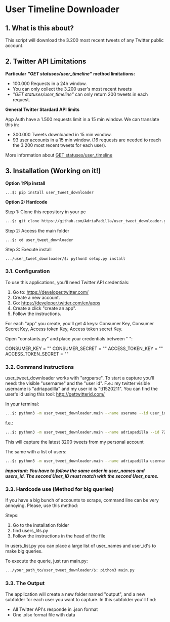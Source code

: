 # User Timeline Downloader

## 1. What is this about?

This script will download the 3.200 most recent tweets of any Twitter public account.

## 2. Twitter API Limitations 

**Particular** ***"GET statuses/user_timeline"*** **method limitations:**

+ 100.000 Requests in a 24h window.
+ You can only collect the 3.200 user's most recent tweets
+ *"GET statuses/user_timeline"* can only return 200 tweets in each request.

**General Twitter Stardard API limits**

App Auth have a 1.500 requests limit in a 15 min window.
We can translate this in:
* 300.000 Tweets downloaded in 15 min window.
* 93 user accounts in a 15 min window. (16 requests are needed to reach the 3.200 most recent tweets for each user).

More information about [GET statuses/user_timeline](https://developer.twitter.com/en/docs/tweets/timelines/api-reference/get-statuses-user_timeline "Twitter Developer Documentation")

## 3. Installation (Working on it!)

**Option 1:Pip install**

```Terminal
...$: pip install user_tweet_downloader
````

**Option 2: Hardcode**

Step 1: Clone this repository in your pc
```bash
...$: git clone https://github.com/AdriaPadilla/user_tweet_downloader.git 
```
Step 2: Access the main folder
```
...$: cd user_tweet_downloader
```
Step 3: Execute install
```
.../user_tweet_downloader/$: python3 setup.py install

```
### 3.1. Configuration ###

To use this applications, you'll need Twitter API credentials: 

1. Go to: https://developer.twitter.com/ 
2. Create a new account.
3. Go: https://developer.twitter.com/en/apps
4. Create a click "create an app".
5. Follow the instructions.

For each "app" you create, you'll get 4 keys: Consumer Key, Consumer Secret Key, Access token Key, Access token secret Key. 

Open "constants.py" and place your credentials between " ":

CONSUMER_KEY = ""
CONSUMER_SECRET = ""
ACCESS_TOKEN_KEY = ""
ACCESS_TOKEN_SECRET = ""

### 3.2. Command instructions ###

user_tweet_downloader works with "argparse". To start a capture you'll need: the visible "username" and the "user id". F.e.: my twitter visible username is "adriapadilla" and my user id is "tt1520211". You can find the user's id using this tool: http://gettwitterid.com/

In your terminal:
```bash
...$: python3 -m user_tweet_downloader.main --name userame --id user_id

```
f.e.:
```bash
...$: python3 -m user_tweet_downloader.main --name adriapadilla --id 72066060
```

This will capture the latest 3200 tweets from my personal account

The same with a list of users:
```bash
...$: python3 -m user_tweet_downloader.main --name adriapadilla username_2  etc --id 72066060 user_id_2 etc
```

***important: You have to follow the same order in user_names and users_id. The second User_ID must match with the second User_name.***

### 3.3. Hardcode use (Method for big queries) ###

If you have a big bunch of accounts to scrape, command line can be very annoying. Please, use this method:

Steps:
1. Go to the installation folder
2. find users_lits.py
3. Follow the instructions in the head of the file

In users_list.py you can place a large list of user_names and user_id's to make big queries. 

To execute the querie, just run main.py:

```bash
.../your_path_to/user_tweet_downloader/$: pithon3 main.py
```

### 3.3. The Output ###

The application will create a new folder named "output", and a new subfolder for each user you want to capture. In this subfolder you'll find:
+ All Twitter API's responde in .json format
+ One .xlsx format file with data
